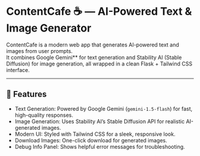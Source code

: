 # ContentCafe ☕ — AI-Powered Text & Image Generator

ContentCafe is a modern web app that generates AI-powered text and images from user prompts.  
It combines Google Gemini** for text generation and Stability AI (Stable Diffusion) for image generation, all wrapped in a clean Flask + Tailwind CSS interface.

---

## 🚀 Features
- Text Generation: Powered by Google Gemini (`gemini-1.5-flash`) for fast, high-quality responses.
- Image Generation: Uses Stability AI’s Stable Diffusion API for realistic AI-generated images.
- Modern UI: Styled with Tailwind CSS for a sleek, responsive look.
- Download Images: One-click download for generated images.
- Debug Info Panel: Shows helpful error messages for troubleshooting.
